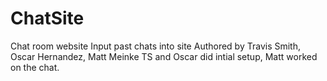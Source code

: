 # ChatSite
 Chat room website
 Input past chats into site
 Authored by Travis Smith, Oscar Hernandez, Matt Meinke
 TS and Oscar did intial setup, Matt worked on the chat.
